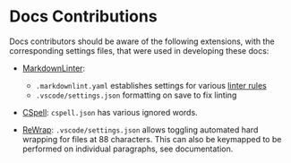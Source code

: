 # Docs Contributions

Docs contributors should be aware of the following extensions, with the corresponding
settings files, that were used in developing these docs:

- [MarkdownLinter](https://github.com/DavidAnson/markdownlint):
  - `.markdownlint.yaml` establishes settings for various
  [linter rules](https://github.com/DavidAnson/markdownlint/blob/main/doc/Rules.md)
  - `.vscode/settings.json` formatting on save to fix linting

- [CSpell](https://github.com/streetsidesoftware/vscode-spell-checker): `cspell.json`
has various ignored words.

- [ReWrap](https://github.com/stkb/Rewrap/): `.vscode/settings.json` allows toggling
automated hard wrapping for files at 88 characters. This can also be keymapped to be
performed on individual paragraphs, see documentation.

